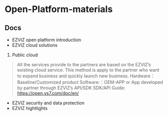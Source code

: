 # Open-Platform-materials
## Docs
- EZVIZ open platform introduction
- EZVIZ cloud solutions



1.  Public cloud
> All the services provide to the partners are based on the EZVIZ’s existing cloud service. This method is apply to the partner who want to expand business and quickly launch new business.
Hardware：Baseline/Customized product
Software:：OEM-APP or App developed by partner through EZVIZ’s API/SDK
SDK/API Guide: https://open.ys7.com/doc/en/


- EZVIZ security and data protection
- EZVIZ hightlights
